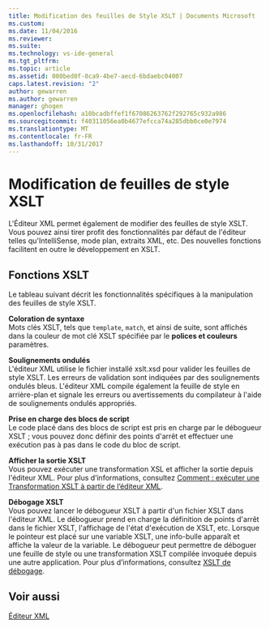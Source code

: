 ```yaml
---
title: Modification des feuilles de Style XSLT | Documents Microsoft
ms.custom: 
ms.date: 11/04/2016
ms.reviewer: 
ms.suite: 
ms.technology: vs-ide-general
ms.tgt_pltfrm: 
ms.topic: article
ms.assetid: 080bed0f-0ca9-4be7-aecd-6bdaebc04007
caps.latest.revision: "2"
author: gewarren
ms.author: gewarren
manager: ghogen
ms.openlocfilehash: a10bcadbffef1f67086263762f292765c932a986
ms.sourcegitcommit: f40311056ea0b4677efcca74a285dbb0ce0e7974
ms.translationtype: MT
ms.contentlocale: fr-FR
ms.lasthandoff: 10/31/2017
---
```

# <a name="editing-xslt-style-sheets"></a>Modification de feuilles de style XSLT
L'Éditeur XML permet également de modifier des feuilles de style XSLT. Vous pouvez ainsi tirer profit des fonctionnalités par défaut de l'éditeur telles qu'IntelliSense, mode plan, extraits XML, etc. Des nouvelles fonctions facilitent en outre le développement en XSLT.  
  
## <a name="xslt-features"></a>Fonctions XSLT  
 Le tableau suivant décrit les fonctionnalités spécifiques à la manipulation des feuilles de style XSLT.  
  
 **Coloration de syntaxe**  
 Mots clés XSLT, tels que `template`, `match`, et ainsi de suite, sont affichés dans la couleur de mot clé XSLT spécifiée par le **polices et couleurs** paramètres.  
  
 **Soulignements ondulés**  
 L'éditeur XML utilise le fichier installé xslt.xsd pour valider les feuilles de style XSLT. Les erreurs de validation sont indiquées par des soulignements ondulés bleus. L'éditeur XML compile également la feuille de style en arrière-plan et signale les erreurs ou avertissements du compilateur à l'aide de soulignements ondulés appropriés.  
  
 **Prise en charge des blocs de script**  
 Le code placé dans des blocs de script est pris en charge par le débogueur XSLT ; vous pouvez donc définir des points d'arrêt et effectuer une exécution pas à pas dans le code du bloc de script.  
  
 **Afficher la sortie XSLT**  
 Vous pouvez exécuter une transformation XSL et afficher la sortie depuis l'éditeur XML. Pour plus d’informations, consultez [Comment : exécuter une Transformation XSLT à partir de l’éditeur XML](../xml-tools/how-to-execute-an-xslt-transformation-from-the-xml-editor.md).  
  
 **Débogage XSLT**  
 Vous pouvez lancer le débogueur XSLT à partir d'un fichier XSLT dans l'éditeur XML. Le débogueur prend en charge la définition de points d'arrêt dans le fichier XSLT, l'affichage de l'état d'exécution de XSLT, etc. Lorsque le pointeur est placé sur une variable XSLT, une info-bulle apparaît et affiche la valeur de la variable. Le débogueur peut permettre de déboguer une feuille de style ou une transformation XSLT compilée invoquée depuis une autre application. Pour plus d’informations, consultez [XSLT de débogage](../xml-tools/debugging-xslt.md).  
  
## <a name="see-also"></a>Voir aussi  
 [Éditeur XML](../xml-tools/xml-editor.md)